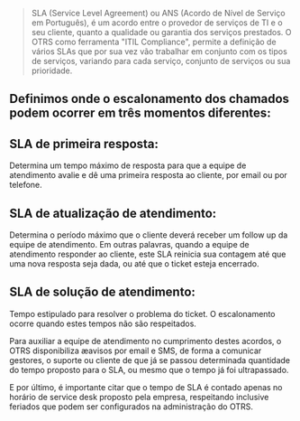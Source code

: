 > SLA (Service Level Agreement) ou ANS (Acordo de Nível de Serviço em Português), é um acordo entre o provedor de serviços de TI e o seu cliente, quanto a qualidade ou garantia dos serviços prestados.
O OTRS como ferramenta "ITIL Compliance", permite a definição de vários SLAs que por sua vez vão trabalhar em conjunto com os tipos de serviços, variando para cada serviço, conjunto de serviços ou sua prioridade.

 
## Definimos onde o escalonamento dos chamados podem ocorrer em três momentos diferentes:

## SLA de primeira resposta:
Determina um tempo máximo de resposta para que a equipe de atendimento avalie e dê uma primeira resposta ao cliente, por email ou por telefone.

## SLA de atualização de atendimento:
Determina o período máximo que o cliente deverá receber um follow up da equipe de atendimento. Em outras palavras, quando a equipe de atendimento responder ao cliente, este SLA reinicia sua contagem até que uma nova resposta seja dada, ou até que o ticket esteja encerrado.

## SLA de solução de atendimento:
Tempo estipulado para resolver o problema do ticket.
O escalonamento ocorre quando estes tempos não são respeitados.

Para auxiliar a equipe de atendimento no cumprimento destes acordos, o OTRS disponibiliza æavisos por email e SMS, de forma a comunicar gestores, o suporte ou cliente de que já se passou determinada quantidade do tempo proposto para o SLA, ou mesmo que o tempo já foi ultrapassado.

E por último, é importante citar que o tempo de SLA é contado apenas no horário de service desk proposto pela empresa, respeitando inclusive feriados que podem ser configurados na administração do OTRS.
